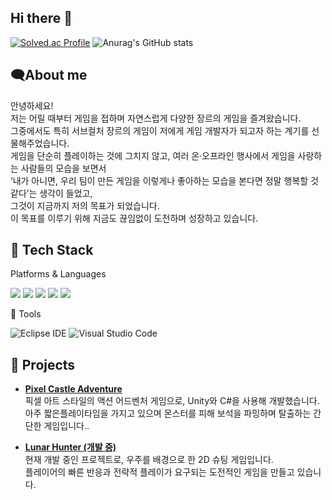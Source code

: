 ## Hi there 👋
[![Solved.ac Profile](http://mazassumnida.wtf/api/v2/generate_badge?boj=sahwang04)](https://solved.ac/sahwang04/)
![Anurag's GitHub stats](https://github-readme-stats.vercel.app/api?username=NekoDevPixel&show_icons=true&theme=radical)
## 🗨️About me
안녕하세요!<br>
저는 어릴 때부터 게임을 접하며 자연스럽게 다양한 장르의 게임을 즐겨왔습니다.  
그중에서도 특히 서브컬처 장르의 게임이 저에게 게임 개발자가 되고자 하는 계기를 선물해주었습니다.  
게임을 단순히 플레이하는 것에 그치지 않고, 여러 온·오프라인 행사에서 게임을 사랑하는 사람들의 모습을 보면서  
‘내가 아니면, 우리 팀이 만든 게임을 이렇게나 좋아하는 모습을 본다면 정말 행복할 것 같다’는 생각이 들었고,  
그것이 지금까지 저의 목표가 되었습니다.  
이 목표를 이루기 위해 지금도 끊임없이 도전하며 성장하고 있습니다.

## 🔧 Tech Stack

<p>
  Platforms & Languages
</p>
<p>
  <img src="https://img.shields.io/badge/C-A8B9CC?style=for-the-badge&logo=c&logoColor=white"/>
  <img src="https://img.shields.io/badge/C%23-239120?style=for-the-badge&logo=csharp&logoColor=white"/>
  <img src="https://img.shields.io/badge/Java-007396?style=for-the-badge&logo=java&logoColor=white"/>
  <img src="https://img.shields.io/badge/Python-3776AB?style=for-the-badge&logo=python&logoColor=white"/>
  <img src="https://img.shields.io/badge/Unity-000000?style=for-the-badge&logo=Unity&logoColor=white"/>
</p>
🧰 Tools
<p>  
  
  ![Eclipse IDE](https://img.shields.io/badge/Eclipse-2C2255?style=for-the-badge&logo=eclipse&logoColor=white)
  ![Visual Studio Code](https://img.shields.io/badge/VSCode-007ACC?style=for-the-badge&logo=visual-studio-code&logoColor=white)
</p>

## 🚀 Projects  

- **[Pixel Castle Adventure](https://github.com/NekoDevPixel/Pixel-Castle-Adventure)**  
  픽셀 아트 스타일의 액션 어드벤처 게임으로, Unity와 C#을 사용해 개발했습니다.  
  아주 짧은플레이타임을 가지고 있으며 몬스터를 피해 보석을 파밍하며 탈출하는 간단한 게임입니다..  

- **[Lunar Hunter (개발 중)](https://github.com/NekoDevPixel/Lunar-Hunter)**  
  현재 개발 중인 프로젝트로, 우주를 배경으로 한 2D 슈팅 게임입니다.  
  플레이어의 빠른 반응과 전략적 플레이가 요구되는 도전적인 게임을 만들고 있습니다.  

